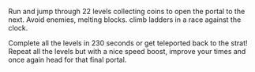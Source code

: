 Run and jump through 22 levels collecting coins to open the portal to the next. Avoid enemies, melting blocks. climb ladders in a race against the clock. 

Complete all the levels in 230 seconds or get teleported back to the strat! Repeat all the levels but with a nice speed boost, improve your times and once again head for that final portal.